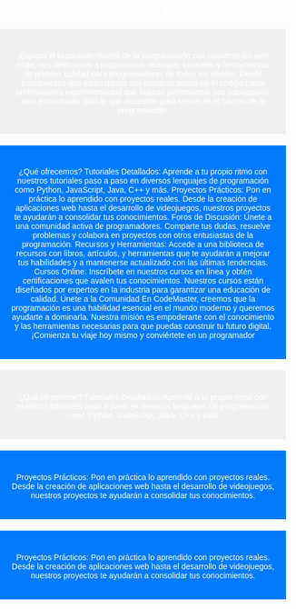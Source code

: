# web-01

<!DOCTYPE html>
<html lang="es">
<head>
    <meta charset="UTF-8">
    <meta name="viewport" content="width=device-width, initial-scale=1.0">
    <title>Imagen de Fondo</title>
    <style>
        body {
            background-image: url('fondo n1.jpg'); /* Imagen de fondo */
            background-size: cover; /* Ajusta la imagen para cubrir toda la pantalla */
            background-position: center; /* Centra la imagen */
            background-repeat: no-repeat; /* Evita que la imagen se repita */
            margin: 0;
            font-family: Arial, sans-serif;
        }
        h1, p {
            color: white; /* Color del texto para contrastar con el fondo */
            text-align: center; /* Centra el texto */
        }
    </style>
</head>
<body>
    <h1></h1>
    <p></p>
</body>
</html>
























<!DOCTYPE html>
<html lang="es">
<head>
    <meta charset="UTF-8">
    <meta name="viewport" content="width=device-width, initial-scale=1.0">
    <title>Sección de Texto Distinta</title>
    <style>
        body {
            font-family: Arial, sans-serif;
            margin: 0;
            padding: 0;
        }
        .main-section {
            padding: 20px;
            background-color: #f0f0f0;
        }
        .distinct-section {
            padding: 20px;
            background-color: #007BFF; /* Color de fondo diferente */
            color: white; /* Color del texto diferente */
            text-align: center; /* Centrar el texto */
            margin: 20px 0; /* Espaciado arriba y abajo */
        }
        h1 {
            margin-top: 0;
        }
    </style>
</head>
<body>
    <div class="main-section">
        <h1></h1>
        <p>¡Explora el fascinante mundo de la programación con nosotros! En web code, nos dedicamos a proporcionar recursos, tutoriales y herramientas de primera calidad para programadores de todos los niveles. Desde principiantes que están dando sus primeros pasos en el código hasta profesionales experimentados que buscan perfeccionar sus habilidades, aquí encontrarás todo lo que necesitas para crecer en el campo de la programación.</p>
    </div>
    <div class="distinct-section">
        <h1></h1>
        <p>¿Qué ofrecemos? Tutoriales Detallados: Aprende a tu propio ritmo con nuestros tutoriales paso a paso en diversos lenguajes de programación como Python, JavaScript, Java, C++ y más. Proyectos Prácticos: Pon en práctica lo aprendido con proyectos reales. Desde la creación de aplicaciones web hasta el desarrollo de videojuegos, nuestros proyectos te ayudarán a consolidar tus conocimientos. Foros de Discusión: Únete a una comunidad activa de programadores. Comparte tus dudas, resuelve problemas y colabora en proyectos con otros entusiastas de la programación. Recursos y Herramientas: Accede a una biblioteca de recursos con libros, artículos, y herramientas que te ayudarán a mejorar tus habilidades y a mantenerse actualizado con las últimas tendencias. Cursos Online: Inscríbete en nuestros cursos en línea y obtén certificaciones que avalen tus conocimientos. Nuestros cursos están diseñados por expertos en la industria para garantizar una educación de calidad. Únete a la Comunidad En CodeMaster, creemos que la programación es una habilidad esencial en el mundo moderno y queremos ayudarte a dominarla. Nuestra misión es empoderarte con el conocimiento y las herramientas necesarias para que puedas construir tu futuro digital. ¡Comienza tu viaje hoy mismo y conviértete en un programador</p>
    </div>
    <div class="main-section">
        <h1></h1>
        <p>¿Qué ofrecemos? Tutoriales Detallados: Aprende a tu propio ritmo con nuestros tutoriales paso a paso en diversos lenguajes de programación como Python, JavaScript, Java, C++ y más.</p>
    </div>
<div class="distinct-section"> <h1></h1> <p>Proyectos Prácticos: Pon en práctica lo aprendido con proyectos reales. Desde la creación de aplicaciones web hasta el desarrollo de videojuegos, nuestros proyectos te ayudarán a consolidar tus conocimientos.</p> </div>
   </div>
<div class="distinct-section"> <h1></h1> <p>Proyectos Prácticos: Pon en práctica lo aprendido con proyectos reales. Desde la creación de aplicaciones web hasta el desarrollo de videojuegos, nuestros proyectos te ayudarán a consolidar tus conocimientos.</p> </div>
    
</body>
</html>
